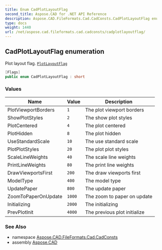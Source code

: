 ```yaml
---
title: Enum CadPlotLayoutFlag
second_title: Aspose.CAD for .NET API Reference
description: Aspose.CAD.FileFormats.Cad.CadConsts.CadPlotLayoutFlag enum. Plot layout flag. PlotLayoutFlag
type: docs
weight: 1440
url: /net/aspose.cad.fileformats.cad.cadconsts/cadplotlayoutflag/
---
```

## CadPlotLayoutFlag enumeration

Plot layout flag. [`PlotLayoutFlag`](../../aspose.cad.fileformats.cad.cadobjects/cadplotsettings/plotlayoutflag/)

```csharp
[Flags]
public enum CadPlotLayoutFlag : short
```

### Values

| Name | Value | Description |
| --- | --- | --- |
| PlotViewportBorders | `1` | The plot viewport borders |
| ShowPlotStyles | `2` | The show plot styles |
| PlotCentered | `4` | The plot centered |
| PlotHidden | `8` | The plot hidden |
| UseStandardScale | `10` | The use standard scale |
| PlotPlotStyles | `20` | The plot plot styles |
| ScaleLineWeights | `40` | The scale line weights |
| PrintLineWeights | `80` | The print line weights |
| DrawViewportsFirst | `200` | The draw viewports first |
| ModelType | `400` | The model type |
| UpdatePaper | `800` | The update paper |
| ZoomToPaperOnUpdate | `1000` | The zoom to paper on update |
| Initializing | `2000` | The initializing |
| PrevPlotInit | `4000` | The previous plot initialize |

### See Also

* namespace [Aspose.CAD.FileFormats.Cad.CadConsts](../../aspose.cad.fileformats.cad.cadconsts/)
* assembly [Aspose.CAD](../../)


